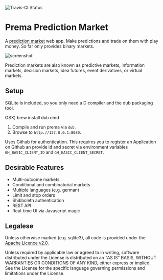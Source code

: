 ![Travis-CI Status](https://travis-ci.org/qznc/prema.svg?branch=master)

# Prema Prediction Market

A [prediction market](https://en.wikipedia.org/wiki/Prediction_market) web app.
Make predictions and trade on them with play money.
So far only provides binary markets.

![screenshot](https://raw.githubusercontent.com/qznc/prema/master/screenshot.png)

Prediction markets are also known as predictive markets, information markets, decision markets, idea futures, event derivatives, or virtual markets.

## Setup

SQLite is included, so you only need a D compiler
and the dub packaging tool.

OSX) brew install dub dmd

1. Compile and run prema via `dub`.
2. Browse to `http://127.0.0.1:8080`.

Uses Github for authentication.
This requires you to register an Application on Github
an provide id and secret via environment variables `GH_BASIC_CLIENT_ID`
and `GH_BASIC_CLIENT_SECRET`.

## Desirable Features

* Multi-outcome markets
* Conditional and combinatorial markets
* Multiple languages (e.g. german)
* Limit and stop orders
* Shibboleth authentication
* REST API
* Real-time UI via Javascript magic

## Legalese

Unless otherwise marked (e.g. sqlite3), all code is provided under the
[Apache Licence v2.0](https://www.apache.org/licenses/LICENSE-2.0).

Unless required by applicable law or agreed to in writing, software
distributed under the License is distributed on an "AS IS" BASIS,
WITHOUT WARRANTIES OR CONDITIONS OF ANY KIND, either express or implied.
See the License for the specific language governing permissions and
limitations under the License.
